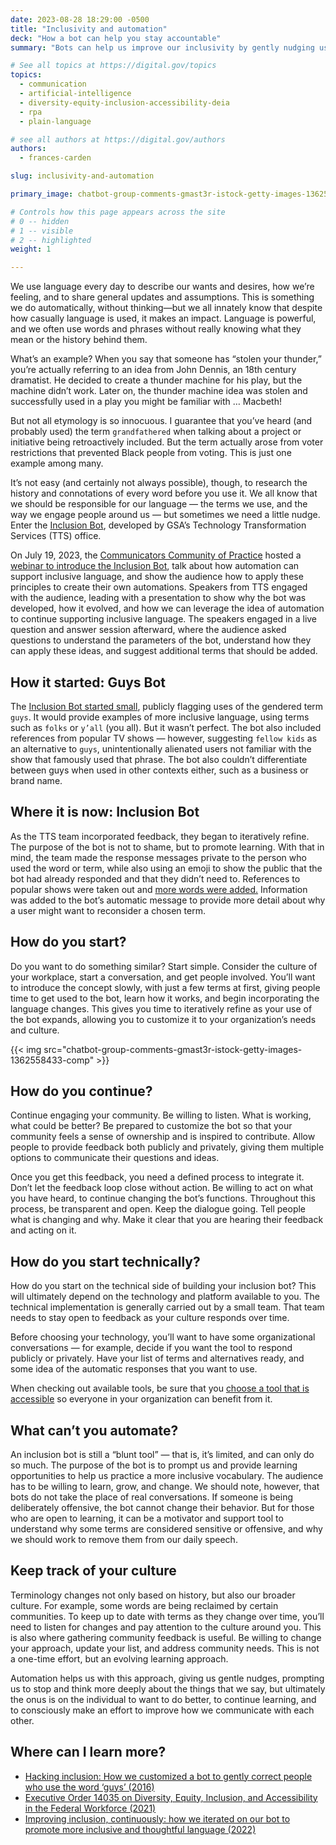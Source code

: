 ```yaml
---
date: 2023-08-28 18:29:00 -0500
title: "Inclusivity and automation"
deck: "How a bot can help you stay accountable"
summary: "Bots can help us improve our inclusivity by gently nudging us to use more appropriate language, explaining why some terms are offensive, and prompting us to consider others."

# See all topics at https://digital.gov/topics
topics:
  - communication
  - artificial-intelligence
  - diversity-equity-inclusion-accessibility-deia
  - rpa
  - plain-language

# see all authors at https://digital.gov/authors
authors:
  - frances-carden

slug: inclusivity-and-automation

primary_image: chatbot-group-comments-gmast3r-istock-getty-images-1362558433-comp

# Controls how this page appears across the site
# 0 -- hidden
# 1 -- visible
# 2 -- highlighted
weight: 1

---
```


We use language every day to describe our wants and desires, how we’re feeling, and to share general updates and assumptions. This is something we do automatically, without thinking&mdash;but we all innately know that despite how casually language is used, it makes an impact. Language is powerful, and we often use words and phrases without really knowing what they mean or the history behind them.

What’s an example? When you say that someone has “stolen your thunder,” you’re actually referring to an idea from John Dennis, an 18th century dramatist. He decided to create a thunder machine for his play, but the machine didn’t work. Later on, the thunder machine idea was stolen and successfully used in a play you might be familiar with … Macbeth!

But not all etymology is so innocuous. I guarantee that you’ve heard (and probably used) the term `grandfathered` when talking about a project or initiative being retroactively included. But the term actually arose from voter restrictions that prevented Black people from voting. This is just one example among many.

It’s not easy (and certainly not always possible), though, to research the history and connotations of every word before you use it. We all know that we should be responsible for our language — the terms we use, and the way we engage people around us — but sometimes we need a little nudge. Enter the [Inclusion Bot](https://18f.gsa.gov/2022/11/14/improving-inclusion-continuously-how-we-iterated-on-our-bot-to-promote-more-inclusive-and-thoughtful-language/), developed by GSA’s Technology Transformation Services (TTS) office.

On July 19, 2023, the [Communicators Community of Practice](https://digital.gov/communities/communicators/) hosted a [webinar to introduce the Inclusion Bot](https://digital.gov/event/2023/07/19/supporting-inclusive-language-through-automation/), talk about how automation can support inclusive language, and show the audience how to apply these principles to create their own automations. Speakers from TTS engaged with the audience, leading with a presentation to show why the bot was developed, how it evolved, and how we can leverage the idea of automation to continue supporting inclusive language. The speakers engaged in a live question and answer session afterward, where the audience asked questions to understand the parameters of the bot, understand how they can apply these ideas, and suggest additional terms that should be added.

## How it started: Guys Bot

The [Inclusion Bot started small](https://18f.gsa.gov/2016/01/12/hacking-inclusion-by-customizing-a-slack-bot/), publicly flagging uses of the gendered term `guys`. It would provide examples of more inclusive language, using terms such as `folks` or `y’all` (you all). But it wasn’t perfect. The bot also included references from popular TV shows — however, suggesting `fellow kids` as an alternative to `guys`, unintentionally alienated users not familiar with the show that famously used that phrase. The bot also couldn’t differentiate between guys when used in other contexts either, such as a business or brand name.

## Where it is now: Inclusion Bot

As the TTS team incorporated feedback, they began to iteratively refine. The purpose of the bot is not to shame, but to promote learning. With that in mind, the team made the response messages private to the person who used the word or term, while also using an emoji to show the public that the bot had already responded and that they didn’t need to. References to popular shows were taken out and [more words were added.](https://github.com/18F/charlie/blob/main/InclusionBot.md#racist) Information was added to the bot’s automatic message to provide more detail about why a user might want to reconsider a chosen term.

## How do you start?

Do you want to do something similar? Start simple. Consider the culture of your workplace, start a conversation, and get people involved. You’ll want to introduce the concept slowly, with just a few terms at first, giving people time to get used to the bot, learn how it works, and begin incorporating the language changes. This gives you time to iteratively refine as your use of the bot expands, allowing you to customize it to your organization’s needs and culture.

{{< img src="chatbot-group-comments-gmast3r-istock-getty-images-1362558433-comp" >}}

## How do you continue?

Continue engaging your community. Be willing to listen. What is working, what could be better? Be prepared to customize the bot so that your community feels a sense of ownership and is inspired to contribute. Allow people to provide feedback both publicly and privately, giving them multiple options to communicate their questions and ideas.

Once you get this feedback, you need a defined process to integrate it. Don’t let the feedback loop close without action. Be willing to act on what you have heard, to continue changing the bot’s functions. Throughout this process, be transparent and open. Keep the dialogue going. Tell people what is changing and why. Make it clear that you are hearing their feedback and acting on it.

## How do you start technically?

How do you start on the technical side of building your inclusion bot? This will ultimately depend on the technology and platform available to you. The technical implementation is generally carried out by a small team. That team needs to stay open to feedback as your culture responds over time.

Before choosing your technology, you’ll want to have some organizational conversations — for example, decide if you want the tool to respond publicly or privately. Have your list of terms and alternatives ready, and some idea of the automatic responses that you want to use.

When checking out available tools, be sure that you [choose a tool that is accessible](https://www.section508.gov/tools/) so everyone in your organization can benefit from it.

## What can’t you automate?

An inclusion bot is still a “blunt tool” — that is, it’s limited, and can only do so much. The purpose of the bot is to prompt us and provide learning opportunities to help us practice a more inclusive vocabulary. The audience has to be willing to learn, grow, and change. We should note, however, that bots do not take the place of real conversations. If someone is being deliberately offensive, the bot cannot change their behavior. But for those who are open to learning, it can be a motivator and support tool to understand why some terms are considered sensitive or offensive, and why we should work to remove them from our daily speech.

## Keep track of your culture

Terminology changes not only based on history, but also our broader culture. For example, some words are being reclaimed by certain communities. To keep up to date with terms as they change over time, you’ll need to listen for changes and pay attention to the culture around you. This is also where gathering community feedback is useful. Be willing to change your approach, update your list, and address community needs. This is not a one-time effort, but an evolving learning approach.

Automation helps us with this approach, giving us gentle nudges, prompting us to stop and think more deeply about the things that we say, but ultimately the onus is on the individual to want to do better, to continue learning, and to consciously make an effort to improve how we communicate with each other.

## Where can I learn more?

* [Hacking inclusion: How we customized a bot to gently correct people who use the word ‘guys’ (2016)](https://18f.gsa.gov/2016/01/12/hacking-inclusion-by-customizing-a-slack-bot/)
* [Executive Order 14035 on Diversity, Equity, Inclusion, and Accessibility in the Federal Workforce (2021)](https://www.whitehouse.gov/briefing-room/presidential-actions/2021/06/25/executive-order-on-diversity-equity-inclusion-and-accessibility-in-the-federal-workforce/)
* [Improving inclusion, continuously: how we iterated on our bot to promote more inclusive and thoughtful language (2022)](https://18f.gsa.gov/2022/11/14/improving-inclusion-continuously-how-we-iterated-on-our-bot-to-promote-more-inclusive-and-thoughtful-language/)
